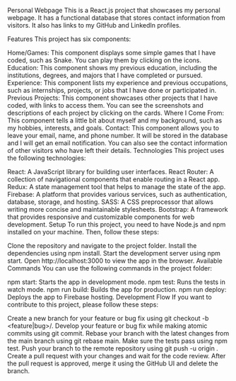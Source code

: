 Personal Webpage
This is a React.js project that showcases my personal webpage. It has a functional database that stores contact information from visitors. It also has links to my GitHub and LinkedIn profiles.

Features
This project has six components:

Home/Games: This component displays some simple games that I have coded, such as Snake. You can play them by clicking on the icons.
Education: This component shows my previous education, including the institutions, degrees, and majors that I have completed or pursued.
Experience: This component lists my experience and previous occupations, such as internships, projects, or jobs that I have done or participated in.
Previous Projects: This component showcases other projects that I have coded, with links to access them. You can see the screenshots and descriptions of each project by clicking on the cards.
Where I Come From: This component tells a little bit about myself and my background, such as my hobbies, interests, and goals.
Contact: This component allows you to leave your email, name, and phone number. It will be stored in the database and I will get an email notification. You can also see the contact information of other visitors who have left their details.
Technologies
This project uses the following technologies:

React: A JavaScript library for building user interfaces.
React Router: A collection of navigational components that enable routing in a React app.
Redux: A state management tool that helps to manage the state of the app.
Firebase: A platform that provides various services, such as authentication, database, storage, and hosting.
SASS: A CSS preprocessor that allows writing more concise and maintainable stylesheets.
Bootstrap: A framework that provides responsive and customizable components for web development.
Setup
To run this project, you need to have Node.js and npm installed on your machine. Then, follow these steps:

Clone the repository and navigate to the project folder.
Install the dependencies using npm install.
Start the development server using npm start.
Open http://localhost:3000 to view the app in the browser.
Available Commands
You can use the following commands in the project folder:

npm start: Starts the app in development mode.
npm test: Runs the tests in watch mode.
npm run build: Builds the app for production.
npm run deploy: Deploys the app to Firebase hosting.
Development Flow
If you want to contribute to this project, please follow these steps:

Create a new branch for your feature or bug fix using git checkout -b <feature|bug>/<short-description>.
Develop your feature or bug fix while making atomic commits using git commit.
Rebase your branch with the latest changes from the main branch using git rebase main.
Make sure the tests pass using npm test.
Push your branch to the remote repository using git push -u origin <your-branch-name>.
Create a pull request with your changes and wait for the code review.
After the pull request is approved, merge it using the GitHub UI and delete the branch.
